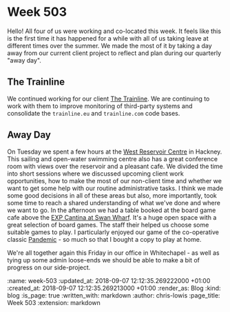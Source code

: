 Week 503
========

Hello! All four of us were working and co-located this week. It feels like this is the first time it has happened for a while with all of us taking leave at different times over the summer. We made the most of it by taking a day away from our current client project to reflect and plan during our quarterly "away day".

## The Trainline

We continued working for our client [The Trainline](https://www.thetrainline.com/). We are continuing to work with them to improve monitoring of third-party systems and consolidate the `trainline.eu` and `trainline.com` code bases.

## Away Day

On Tuesday we spent a few hours at the [West Reservoir Centre](https://hackney.gov.uk/west-reservoir) in Hackney. This sailing and open-water swimming centre also has a great conference room with views over the reservoir and a pleasant cafe. We divided the time into short sessions where we discussed upcoming client work opportunities, how to make the most of our non-client time and whether we want to get some help with our routine administrative tasks. I think we made some good decisions in all of these areas but also, more importantly, took some time to reach a shared understanding of what we've done and where we want to go. In the afternoon we had a table booked at the board game cafe above the [EXP Cantina at Swan Wharf](https://goo.gl/maps/mcC7uT1pmeK2). It's a huge open space with a great selection of board games. The staff their helped us choose some suitable games to play. I particularly enjoyed our game of the co-operative classic [Pandemic](https://boardgamegeek.com/boardgame/30549/pandemic) - so much so that I bought a copy to play at home.

We're all together again this Friday in our office in Whitechapel - as well as tying up some admin loose-ends we should be able to make a bit of progress on our side-project.


:name: week-503
:updated_at: 2018-09-07 12:12:35.269222000 +01:00
:created_at: 2018-09-07 12:12:35.269213000 +01:00
:render_as: Blog
:kind: blog
:is_page: true
:written_with: markdown
:author: chris-lowis
:page_title: Week 503
:extension: markdown
